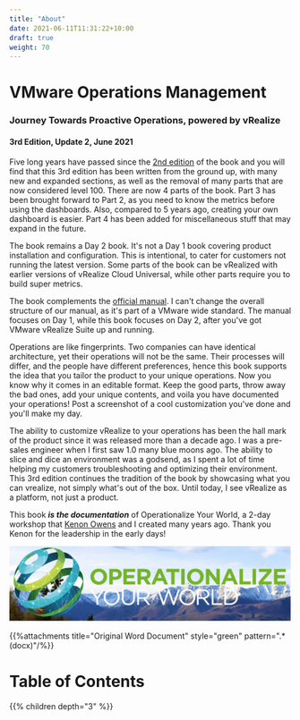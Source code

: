 ```yaml
---
title: "About"
date: 2021-06-11T11:31:22+10:00
draft: true
weight: 70
---
```


# VMware Operations Management
### Journey Towards Proactive Operations, powered by vRealize

#### 3rd Edition, Update 2, June 2021

Five long years have passed since the [2nd edition](http://virtual-red-dot.info/released-vmware-performance-and-capacity-management/) of the book and you will find that this 3rd edition has been written from the ground up, with many new and expanded sections, as well as the removal of many parts that are now considered level 100. There are now 4 parts of the book. Part 3 has been brought forward to Part 2, as you need to know the metrics before using the dashboards. Also, compared to 5 years ago, creating your own dashboard is easier. Part 4 has been added for miscellaneous stuff that may expand in the future.

The book remains a Day 2 book. It's not a Day 1 book covering product installation and configuration. This is intentional, to cater for customers not running the latest version. Some parts of the book can be vRealized with earlier versions of vRealize Cloud Universal, while other parts require you to build super metrics.

The book complements the [official manual](https://docs.vmware.com/en/vRealize-Operations-Manager/index.html). I can't change the overall structure of our manual, as it's part of a VMware wide standard. The manual focuses on Day 1, while this book focuses on Day 2, after you've got VMware vRealize Suite up and running.

Operations are like fingerprints. Two companies can have identical architecture, yet their operations will not be the same. Their processes will differ, and the people have different preferences, hence this book supports the idea that you tailor the product to your unique operations. Now you know why it comes in an editable format. Keep the good parts, throw away the bad ones, add your unique contents, and voila you have documented your operations! Post a screenshot of a cool customization you've done and you'll make my day.

The ability to customize vRealize to your operations has been the hall mark of the product since it was released more than a decade ago. I was a pre-sales engineer when I first saw 1.0 many blue moons ago. The ability to slice and dice an environment was a godsend, as I spent a lot of time helping my customers troubleshooting and optimizing their environment. This 3rd edition continues the tradition of the book by showcasing what you can vrealize, not simply what's out of the box. Until today, I see vRealize as a platform, not just a product.

This book ***is the documentation*** of Operationalize Your World, a 2-day workshop that [Kenon Owens](https://www.linkedin.com/in/kenon-owens/) and I created many years ago. Thank you Kenon for the leadership in the early days!

![Operationalize your world image](_index.files/operationalize-your-world.png)

{{%attachments title="Original Word Document" style="green" pattern=".*(docx)"/%}}

# Table of Contents

{{% children depth="3" %}}